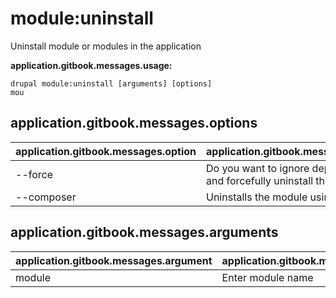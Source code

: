 # module:uninstall
Uninstall module or modules in the application

**application.gitbook.messages.usage:**
```
drupal module:uninstall [arguments] [options]
mou
```

## application.gitbook.messages.options
application.gitbook.messages.option | application.gitbook.messages.details
-------|-------------
--force | Do you want to ignore dependencies and forcefully uninstall the module?
--composer | Uninstalls the module using Composer

## application.gitbook.messages.arguments
application.gitbook.messages.argument | application.gitbook.messages.details
---------|-------------
module | Enter module name
